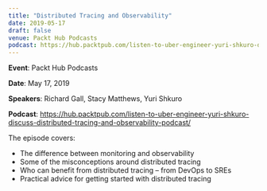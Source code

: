 ```yaml
---
title: "Distributed Tracing and Observability"
date: 2019-05-17
draft: false
venue: Packt Hub Podcasts
podcast: https://hub.packtpub.com/listen-to-uber-engineer-yuri-shkuro-discuss-distributed-tracing-and-observability-podcast/
---
```


**Event**: Packt Hub Podcasts

**Date**: May 17, 2019

**Speakers**: Richard Gall, Stacy Matthews, Yuri Shkuro

**Podcast**: https://hub.packtpub.com/listen-to-uber-engineer-yuri-shkuro-discuss-distributed-tracing-and-observability-podcast/

The episode covers:

* The difference between monitoring and observability
* Some of the misconceptions around distributed tracing
* Who can benefit from distributed tracing – from DevOps to SREs
* Practical advice for getting started with distributed tracing

